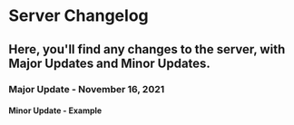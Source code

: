 # Server Changelog
## Here, you'll find any changes to the server, with Major Updates and Minor Updates.

### Major Update - November 16, 2021

#### Minor Update - Example
